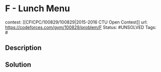 # F - Lunch Menu

contest: [[CFICPC/100829/100829|2015-2016 CTU Open Contest]]
url: https://codeforces.com/gym/100829/problem/F
Status: #UNSOLVED
Tags: #

## Description

## Solution

